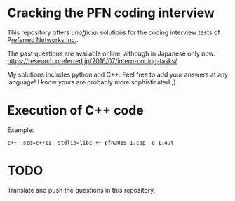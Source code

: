 Cracking the PFN coding interview
===

This repository offers *unofficial* solutions for the coding interview tests of P[referred Networks Inc.](https://www.preferred-networks.jp/).

The past questions are available online, although in Japanese only now.
https://research.preferred.jp/2016/07/intern-coding-tasks/

My solutions includes python and C++. Feel free to add your answers at any language! I know yours are probably more sophisticated ;)


# Execution of C++ code

Example:

```
c++ -std=c++11 -stdlib=libc ++ pfn2015-1.cpp -o 1.out
```

# TODO

Translate and push the questions in this repository.


